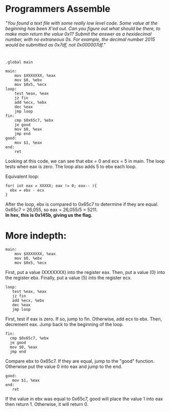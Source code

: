 # Programmers Assemble
_"You found a text file with some really low level code. 
Some value at the beginning has been X'ed out. Can you figure out what should be there, 
to make main return the value 0x1? Submit the answer as a hexidecimal number, with no extraneous 0s. 
For example, the decimal number 2015 would be submitted as 0x7df, not 0x000007df."_
#
```
.global main

main:
    mov $XXXXXXX, %eax
    mov $0, %ebx
    mov $0x5, %ecx
loop:
    test %eax, %eax
    jz fin
    add %ecx, %ebx
    dec %eax
    jmp loop
fin:
    cmp $0x65c7, %ebx
    je good
    mov $0, %eax
    jmp end
good:
    mov $1, %eax
end:
    ret

```

Looking at this code, we can see that ebx = 0 and ecx = 5 in main.
The loop tests when eax is zero.  The loop also adds 5 to ebx each loop.  

Equivalent loop:
```
for( int eax = XXXXX; eax != 0; eax-- ){
  ebx = ebx - ecx
}
```

After the loop, ebx is compared to 0x65c7 to determine if they are equal.
0x65c7 = 26,055, so eax = 26,055/5 = 5211.  
__In hex, this is 0x145b, giving us the flag.__


# More indepth:
```
main:
    mov $XXXXXXX, %eax
    mov $0, %ebx
    mov $0x5, %ecx
 ```
 First, put a value (XXXXXXX) into the register eax.
 Then, put a value (0) into the register ebx.
 Finally, put a value (5) into the register ecx.
 
 ```
 loop:
    test %eax, %eax
    jz fin
    add %ecx, %ebx
    dec %eax
    jmp loop
  ```
  First, test if eax is zero.
  If so, jump to fin.
  Otherwise, add ecx to ebx.
  Then, decrement eax.
  Jump back to the beginning of the loop.
  
  ```
  fin:
    cmp $0x65c7, %ebx
    je good
    mov $0, %eax
    jmp end
  ```
    
 Compare ebx to 0x65c7.
 If they are equal, jump to the "good" function.
 Otherwise put the value 0 into eax and jump to the end.
 
 ```
 good:
    mov $1, %eax
end:
    ret
  ```
  If the value in ebx was equal to 0x65c7, good will place the value 1 into eax then return 1.  Otherwise, it will return 0.
